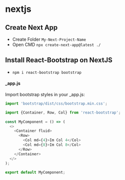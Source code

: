 # nextjs

##  Create Next App
- Create Folder ```My-Next-Project-Name```
- Open CMD ```npx create-next-app@latest ./```


## Install React-Bootstrap on NextJS
- ```npm i react-bootstrap bootstrap```

#### _app.js
Import bootstrap styles in your _app.js:
```js
import 'bootstrap/dist/css/bootstrap.min.css';
```

```js
import {Container, Row, Col} from 'react-bootstrap';
        
const MyComponent = () => (
  <>
    <Container fluid>
      <Row>
        <Col md={4}>Im Col 4</Col>
        <Col md={8}>Im Col 8</Col>
      </Row>
    </Container>
  </>
);
        
export default MyComponent;
```
